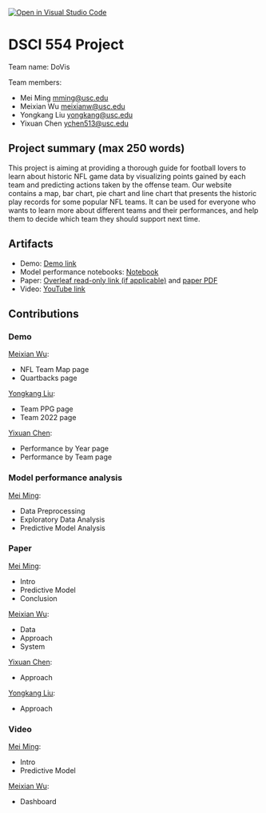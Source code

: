 [![Open in Visual Studio Code](https://classroom.github.com/assets/open-in-vscode-c66648af7eb3fe8bc4f294546bfd86ef473780cde1dea487d3c4ff354943c9ae.svg)](https://classroom.github.com/online_ide?assignment_repo_id=9394994&assignment_repo_type=AssignmentRepo)
# DSCI 554 Project

Team name: DoVis

Team members:

- Mei Ming <mming@usc.edu>
- Meixian Wu <meixianw@usc.edu>
- Yongkang Liu <yongkang@usc.edu>
- Yixuan Chen <ychen513@usc.edu>

## Project summary (max 250 words)
This project is aiming at providing a thorough guide for football lovers to learn about historic NFL game data by visualizing points gained by each team and predicting actions taken by the offense team. Our website contains a map, bar chart, pie chart and line chart that presents the historic play records for some popular NFL teams. It can be used for everyone who wants to learn more about different teams and their performances, and help them to decide which team they should support next time. 

## Artifacts

- Demo: [Demo link](./vue-app/)
- Model performance notebooks: [Notebook](./notebook/Predictive-Model-Notebook.pdf)
- Paper: [Overleaf read-only link (if applicable)](https://www.overleaf.com/read/nbjqxyqsgqqc) and [paper PDF](./paper/paper_final.pdf)
- Video: [YouTube link](https://youtu.be/bSKQJUqrFAI)

## Contributions

### Demo

[Meixian Wu](mailto:meixianw@usc.edu):
- NFL Team Map page
- Quartbacks page

[Yongkang Liu](mailto:yongkang@usc.edu):
- Team PPG page
- Team 2022 page

[Yixuan Chen](mailto:ychen513@usc.edu):
- Performance by Year page
- Performance by Team page


### Model performance analysis

[Mei Ming](mailto:mming@usc.edu):
- Data Preprocessing
- Exploratory Data Analysis
- Predictive Model Analysis

### Paper

[Mei Ming](mailto:mming@usc.edu):
- Intro
- Predictive Model
- Conclusion

[Meixian Wu](mailto:meixianw@usc.edu):
- Data
- Approach
- System

[Yixuan Chen](mailto:ychen513@usc.edu):
- Approach

[Yongkang Liu](mailto:yongkang@usc.edu):
- Approach

### Video

[Mei Ming](mailto:mming@usc.edu):
- Intro
- Predictive Model

[Meixian Wu](mailto:meixianw@usc.edu):
- Dashboard
